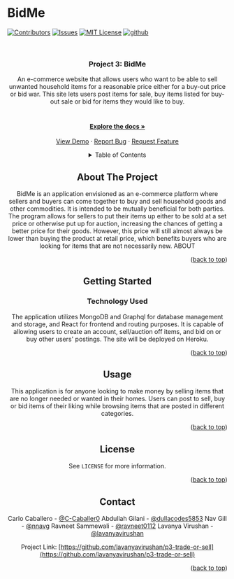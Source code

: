 # BidMe

<a name="readme-top"></a>

<!-- PROJECT SHIELDS -->

[![Contributors][contributors-shield]][contributors-url]
[![Issues][issues-shield]][issues-url]
[![MIT License][license-shield]][license-url]
[![github][github-shield]][github-url]

<!-- PROJECT LOGO -->
<br />
<div align="center">
  <a href="https://github.com/lavanyavirushan/p3-trade-or-sell"></a>

<h3 align="center">Project 3: BidMe</h3>

  <p align="center">
    An e-commerce website that allows users who want to be able to sell unwanted household items for a reasonable price either for a buy-out price or bid war. This site lets users post items for sale, buy items listed for buy-out sale or bid for items they would like to buy.

<br />
<div align="center">
  <a href="https://github.com/lavanyavirushan/p3-trade-or-sell"></a>

<h3 align="center"></h3>

  <p align="center">
    <br />
    <a href="https://github.com/lavanyavirushan/p3-trade-or-sell"><strong>Explore the docs »</strong></a>
    <br />
    <br />
    <a href="https://lavanyavirushan.github.io/p3-trade-or-sell/">View Demo</a>
    ·
    <a href="https://github.com/lavanyavirushan/p3-trade-or-sell/issues">Report Bug</a>
    ·
    <a href="https://github.com/lavanyavirushan/p3-trade-or-sell/issues">Request Feature</a>
  </p>
</div>

<!-- TABLE OF CONTENTS -->
<details>
  <summary>Table of Contents</summary>
  <ol>
    <li>
      <a href="#about-the-project">About The Project</a>
    </li>
    <li>
      <a href="#technology">Technology Used</a>
    </li>
    <li><a href="#usage">Usage</a></li>
    <li><a href="#license">License</a></li>
    <li><a href="#contact">Contact</a></li>
  </ol>
</details>

<!-- ABOUT THE PROJECT -->

## About The Project

BidMe is an application envisioned as an e-commerce platform where sellers and buyers can come together to buy and sell household goods and other commodities. It is intended to be mutually beneficial for both parties. The program allows for sellers to put their items up either to be sold at a set price or otherwise put up for auction, increasing the chances of getting a better price for their goods. However, this price will still almost always be lower than buying the product at retail price, which benefits buyers who are looking for items that are not necessarily new.
ABOUT

<p align="right">(<a href="#readme-top">back to top</a>)</p>

<!-- GETTING STARTED -->

## Getting Started

### Technology Used

The application utilizes MongoDB and Graphql for database management and storage, and React for frontend and routing purposes. It is capable of allowing users to create an account, sell/auction off items, and bid on or buy other users' postings. The site will be deployed on Heroku.

<p align="right">(<a href="#readme-top">back to top</a>)</p>

<!-- USAGE EXAMPLES -->

## Usage

This application is for anyone looking to make money by selling items that are no longer needed or wanted in their homes. Users can post to sell, buy or bid items of their liking while browsing items that are posted in different categories.

<p align="right">(<a href="#readme-top">back to top</a>)</p>

<!-- LICENSE -->

## License

See `LICENSE` for more information.

<p align="right">(<a href="#readme-top">back to top</a>)</p>

<!-- CONTACT -->

## Contact

Carlo Caballero - [@C-Caballer0](https://github.com/C-Caballer0)
Abdullah Gilani - [@dullacodes5853](https://github.com/dullacodes5853)
Nav Gill - [@nnavg](https://github.com/nnavg)
Ravneet Sammewali - [@ravneet0112](https://github.com/ravneet0112)
Lavanya Virushan - [@lavanyavirushan](https://github.com/lavanyavirushan)

Project Link: [https://github.com/lavanyavirushan/p3-trade-or-sell](https://github.com/lavanyavirushan/p3-trade-or-sell)

<p align="right">(<a href="#readme-top">back to top</a>)</p>

<!-- MARKDOWN LINKS & IMAGES -->

[contributors-shield]: https://img.shields.io/github/contributors/lavanyavirushan/p3-trade-or-sell.svg?style=for-the-badge
[contributors-url]: https://github.com/lavanyavirushan/p3-trade-or-sell/graphs/contributors
[issues-shield]: https://img.shields.io/github/issues/lavanyavirushan/p3-trade-or-sell?style=for-the-badge
[issues-url]: https://github.com/lavanyavirushan/p3-trade-or-sell/issues
[license-shield]: https://img.shields.io/github/license/lavanyavirushan/p3-trade-or-sell.svg?style=for-the-badge
[license-url]: https://github.com/lavanyavirushan/p3-trade-or-sell/blob/main/LICENSE
[github-shield]: https://img.shields.io/badge/-github-black.svg?style=for-the-badge&logo=github&colorB=555
[github-url]: https://github.com/lavanyavirushan/p3-trade-or-sell
